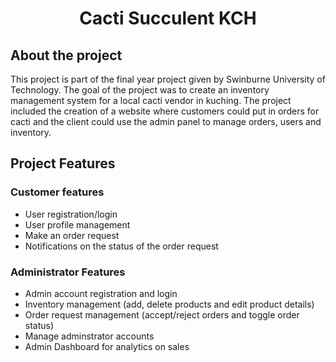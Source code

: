 <h1 align="center">Cacti Succulent KCH</h1>

## About the project

This project is part of the final year project given by Swinburne University of Technology. The goal of the project was to create an inventory management system for a local cacti vendor in kuching. The project included the creation of a website where customers could put in orders for cacti and the client could use the admin panel to manage orders, users and inventory.

## Project Features

### Customer features

- User registration/login
- User profile management
- Make an order request
- Notifications on the status of the order request 

### Administrator Features

- Admin account registration and login
- Inventory management (add, delete products and edit product details)
- Order request management (accept/reject orders and toggle order status)
- Manage adminstrator accounts
- Admin Dashboard for analytics on sales
